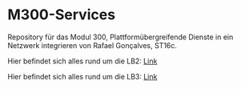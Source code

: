 # M300-Services
Repository für das Modul 300, Plattformübergreifende Dienste in ein Netzwerk integrieren von Rafael Gonçalves, ST16c.

Hier befindet sich alles rund um die LB2:
[Link](LB2)

Hier befindet sich alles rund um die LB3:
[Link](LB3)